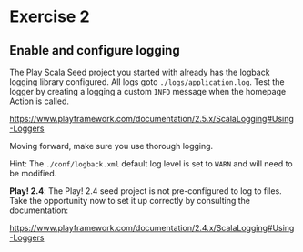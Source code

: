 # Exercise 2

## Enable and configure logging

The Play Scala Seed project you started with already has the logback logging library configured.  All logs goto `./logs/application.log`.  Test the logger by creating a logging a custom `INFO` message when the homepage Action is called.

https://www.playframework.com/documentation/2.5.x/ScalaLogging#Using-Loggers

Moving forward, make sure you use thorough logging.

Hint: The `./conf/logback.xml` default log level is set to `WARN` and will need to be modified.

**Play! 2.4**: The Play! 2.4 seed project is not pre-configured to log to files.  Take the opportunity now to set it up correctly by consulting the documentation:

https://www.playframework.com/documentation/2.4.x/ScalaLogging#Using-Loggers